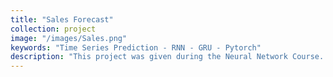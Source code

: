 ```yaml
---
title: "Sales Forecast"
collection: project
image: "/images/Sales.png"
keywords: "Time Series Prediction - RNN - GRU - Pytorch"
description: "This project was given during the Neural Network Course. The purpose of this project was to predict the price of a product using recurrent neural networks, and more specifically Gated Recurrent Unit (GRU), and compare its performance with a simple RNN for different parameters and architectures."
---
```

